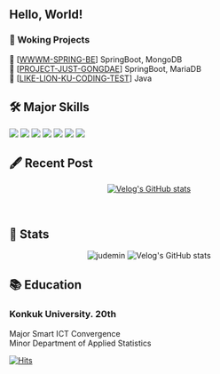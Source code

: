 <h2 align="left">Hello, World! </h2>

### 🔭 Woking Projects <br/>

📆 [[WWWM-SPRING-BE](https://github.com/TEAM-WHEN-WILL-WE-MEET/WWWM-SPRING-BE)] SpringBoot, MongoDB <br/>
📝 [[PROJECT-JUST-GONGDAE](https://github.com/judemin/PROJECT-JUST-GONGDAE.git)] SpringBoot, MariaDB <br/>
🦁 [[LIKE-LION-KU-CODING-TEST](https://github.com/TEAM-LIKE-LION-KU-CODING-TEST/CODING-TEST-MSY-JAVA)] Java <br/>

## 🛠️ Major Skills
<div style="display: inline;">
    <img src="https://img.shields.io/badge/spring boot-grey?style=for-the-badge&logo=springboot"/>
    <img src="https://img.shields.io/badge/maria db-grey?style=for-the-badge&logo=mariadb"/>
    <img src="https://img.shields.io/badge/mongo db-grey?style=for-the-badge&logo=mongodb"/>
    <img src="https://img.shields.io/badge/docker-grey?style=for-the-badge&logo=docker"/>
    <img src="https://img.shields.io/badge/kubernetes-white?style=for-the-badge&logo=kubernetes"/>
    <img src="https://img.shields.io/badge/aws-orange?style=for-the-badge&logo=amazonwebservices"/>
    <img src="https://img.shields.io/badge/openstack-red?style=for-the-badge&logo=openstack"/>
</div>

## 🖋️ Recent Post 
<p align="center">
  <a href="https://velog.io/@judemin">
    <img src="https://velog-readme-stats.vercel.app/api?name=judemin" alt="Velog's GitHub stats">
  </a>
</p>

<br/>  

## :vhs: Stats  
<div align="center">
    <img src="https://github-readme-stats.vercel.app/api?username=judemin&show_icons=true&locale=en" alt="judemin"/>
    <img src="http://mazassumnida.wtf/api/v2/generate_badge?boj=judemin" alt="Velog's GitHub stats">
</div>  

## :books: Education
### Konkuk University. 20th <br/>
Major  Smart ICT Convergence <br/>
Minor  Department of Applied Statistics <br/>

[![Hits](https://hits.seeyoufarm.com/api/count/incr/badge.svg?url=https%3A%2F%2Fgithub.com%2Fjudemin%2Fhit-counter&count_bg=%2379C83D&title_bg=%23555555&icon=&icon_color=%23E7E7E7&title=hits&edge_flat=false)](https://hits.seeyoufarm.com)
